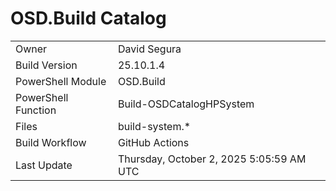 ﻿# OSD.Build Catalog

| | |
|-|-|
| Owner | David Segura |
| Build Version | 25.10.1.4 |
| PowerShell Module | OSD.Build |
| PowerShell Function | Build-OSDCatalogHPSystem |
| Files | build-system.* |
| Build Workflow | GitHub Actions |
| Last Update | Thursday, October 2, 2025 5:05:59 AM UTC |
